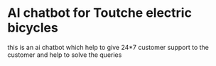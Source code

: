 # AI chatbot for Toutche electric bicycles
 this is an ai chatbot which help to give 24*7 customer support to the customer and help to solve the queries
